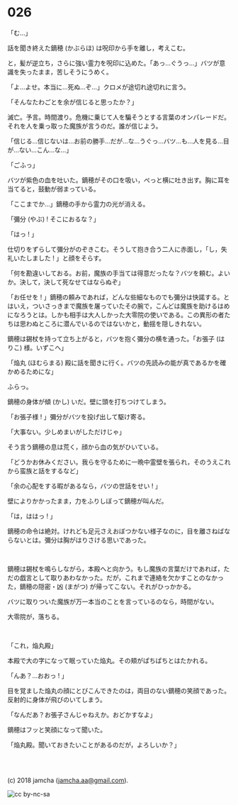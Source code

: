 

# 026

「む…」  

話を聞き終えた鏑穂 (かぶらほ) は呪印から手を離し，考えこむ。  

と，髪が逆立ち，さらに強い霊力を呪印に込めた。「あっ…ぐうっ…」バツが意識を失ったまま，苦しそうにうめく。  

「よ…よせ。本当に…死ぬ…ぞ…」クロメが途切れ途切れに言う。  

「そんなたわごとを余が信じると思ったか？」  

滅亡。予言。時間渡り。危機に乗じて人を騙そうとする言葉のオンパレードだ。それを人を乗っ取った魔族が言うのだ。誰が信じよう。  

「信じる…信じないは…お前の勝手…だが…な…うぐっ…バツ…も…人を見る…目が…ない…こん…な…」  

「ごふっ」  

バツが紫色の血を吐いた。鏑穂がその口を吸い，ぺっと横に吐き出す。胸に耳を当てると，鼓動が弱まっている。  

「ここまでか…」鏑穂の手から霊力の光が消える。  

「彌分 (やぶ) ! そこにおるな？」  

「はっ ! 」  

仕切りをずらして彌分がのぞきこむ。そうして抱き合う二人に赤面し，「し，失礼いたしました ! 」と顔をそらす。  

「何を勘違いしておる。お前，魔族の手当ては得意だったな？バツを頼む。よいか。決して，決して死なせてはならぬぞ」  

「お任せを ! 」鏑穂の頼みであれば，どんな些細なものでも彌分は快諾する。とはいえ，ついさっきまで魔族を屠っていたその腕で，こんどは魔族を助けるはめになろうとは。しかも相手は大人しかった大零院の使いである。この異形の者たちは思わぬところに潜んでいるのではないかと，動揺を隠しきれない。  

鏑穂は錫杖を持って立ち上がると，バツを抱く彌分の横を通った。「お張子 (はりこ) 様。いずこへ」  

「焔丸 (ほむらまる) 殿に話を聞きに行く。バツの先読みの能が真であるかを確かめるためにな」  

ふらっ。  

鏑穂の身体が傾 (かし) いだ。壁に頭を打ちつけてしまう。  

「お張子様 ! 」彌分がバツを投げ出して駆け寄る。  

「大事ない。少しめまいがしただけじゃ」  

そう言う鏑穂の息は荒く，顔から血の気がひいている。  

「どうかお休みください。我らを守るために一晩中霊壁を張られ，そのうえこれから蛮族と話をするなど」  

「余の心配をする暇があるなら，バツの世話をせい ! 」  

壁によりかかったまま，力をふりしぼって鏑穂が叫んだ。  

「は，ははっ ! 」  

鏑穂の命令は絶対。けれども足元さえおぼつかない様子なのに，目を離さねばならないとは。彌分は胸がはりさける思いであった。  

<br>  

鏑穂は錫杖を鳴らしながら，本殿へと向かう。もし魔族の言葉だけであれば，ただの戯言として取りあわなかった。だが，これまで連絡を欠かすことのなかった，鏑穂の隠密・凶 (まがつ) が帰ってこない。それがひっかかる。  

バツに取りついた魔族が万一本当のことを言っているのなら，時間がない。  

大零院が，落ちる。  

<br>  

「これ，焔丸殿」  

本殿で大の字になって眠っていた焔丸。その頬がぱちぱちとはたかれる。  

「んあ？…おおっ ! 」  

目を覚ました焔丸の顔にとびこんできたのは，両目のない鏑穂の笑顔であった。反射的に身体が飛びのいてしまう。  

「なんだあ？お張子さんじゃねえか。おどかすなよ」  

鏑穂はフッと笑顔になって聞いた。  

「焔丸殿。聞いておきたいことがあるのだが，よろしいか？」  

<br>  
<br>  

(c) 2018 jamcha (jamcha.aa@gmail.com).  

![cc by-nc-sa](https://i.creativecommons.org/l/by-nc-sa/4.0/88x31.png)  

